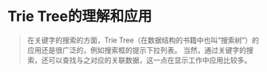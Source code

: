# Trie Tree的理解和应用
> 在关键字的搜索的方面，Trie Tree（在数据结构的书籍中也叫“搜索树”）的应用还是很广泛的，例如搜索框的提示下拉列表。
当然，通过关键字的搜索，还可以查找与之对应的关联数据，这一点在显示工作中应用比较多。

